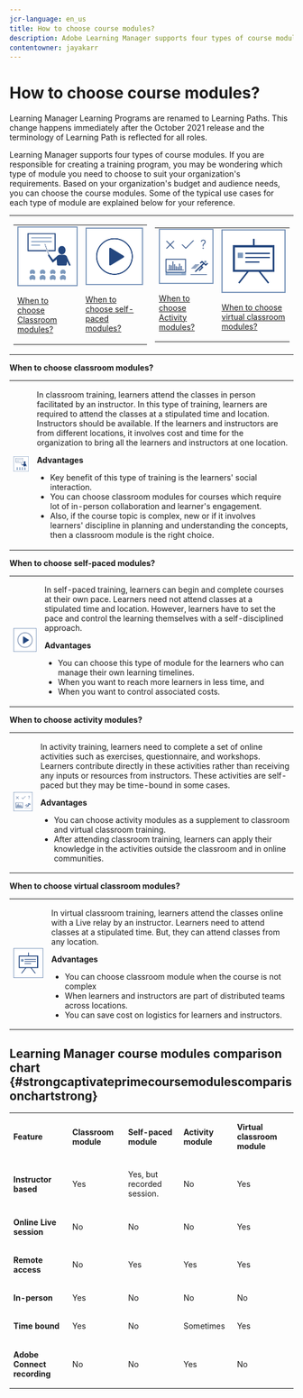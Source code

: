```yaml
---
jcr-language: en_us
title: How to choose course modules?
description: Adobe Learning Manager supports four types of course modules. If you are responsible for creating a training program, you may be wondering which type of module you need to choose to suit your organization's requirements. Based on your organization's budget and audience needs, you can choose the course modules. Some of the typical use cases for each type of module are explained below for your reference.
contentowner: jayakarr
---
```



# How to choose course modules?

Learning Manager Learning Programs are renamed to Learning Paths. This change happens immediately after the October 2021 release and the terminology of Learning Path is reflected for all roles.

Learning Manager supports four types of course modules. If you are responsible for creating a training program, you may be wondering which type of module you need to choose to suit your organization's requirements. Based on your organization's budget and audience needs, you can choose the course modules. Some of the typical use cases for each type of module are explained below for your reference.

<table>
 <tbody>
  <tr>
   <td>
    <table>
     <tbody>
      <tr>
       <td><img src="assets/classroom-module.png">
        <p><a href="how-to-choose-modules.md#main-pars_text_1432182659">When to choose Classroom modules?</a></p></td>
       <td><img src="assets/self-placed-module.png">
        <p><a href="how-to-choose-modules.md#main-pars_text_735062721">When to choose self-paced modules? </a></p></td>
      </tr>
     </tbody>
    </table></td>
   <td>
    <table>
     <tbody>
      <tr>
       <td><img src="assets/activity.png">
        <p><a href="how-to-choose-modules.md#main-pars_text_1900017946">When to choose Activity modules?</a></p></td>
       <td><img src="assets/virtual-classroom.png">
        <p><a href="how-to-choose-modules.md#main-pars_text_112651927">When to choose virtual classroom modules?</a></p></td>
      </tr>
     </tbody>
    </table></td>
  </tr>
 </tbody>
</table>

**When to choose classroom modules?**

<table>
 <tbody>
  <tr>
   <td><img src="assets/classroom-module.png"></td>
   <td>
    <p>In classroom training, learners attend the classes in person facilitated by an instructor. In this type of training, learners are required to attend the classes at a stipulated time and location. Instructors should be available. If the learners and instructors are from different locations, it involves cost and time for the organization to bring all the learners and instructors at one location.</p>
    <p><strong>Advantages</strong></p>
    <ul>
     <li>Key benefit of this type of training is the learners' social interaction. </li>
     <li>You can choose classroom modules for courses which require lot of in-person collaboration and learner's engagement. </li>
     <li>Also, if the course topic is complex, new or if it involves learners' discipline in planning and understanding the concepts, then a classroom module is the right choice.</li>
    </ul></td>
  </tr>
 </tbody>
</table>

**When to choose self-paced modules?**

<table>
 <tbody>
  <tr>
   <td><img src="assets/self-placed-module.png"></td>
   <td>
    <p>In self-paced training, learners can begin and complete courses at their own pace. Learners need not attend classes at a stipulated time and location. However, learners have to set the pace and control the learning themselves with a self-disciplined approach.</p>
    <p> </p>
    <p><strong>Advantages</strong></p>
    <ul>
     <li>You can choose this type of module for the learners who can manage their own learning timelines. </li>
     <li>When you want to reach more learners in less time, and </li>
     <li>When you want to control associated costs.</li>
    </ul></td>
  </tr>
 </tbody>
</table>

**When to choose activity modules?**

<table>
 <tbody>
  <tr>
   <td><img src="assets/activity.png"></td>
   <td>
    <p>In activity training, learners need to complete a set of online activities such as exercises, questionnaire, and workshops. Learners contribute directly in these activities rather than receiving any inputs or resources from instructors. These activities are self-paced but they may be time-bound in some cases.</p>
    <p> </p>
    <p><strong>Advantages</strong></p>
    <ul>
     <li>You can choose activity modules as a supplement to classroom and virtual classroom training.</li>
     <li>After attending classroom training, learners can apply their knowledge in the activities outside the classroom and in online communities.</li>
    </ul></td>
  </tr>
 </tbody>
</table>

**When to choose virtual classroom modules?**

<table>
 <tbody>
  <tr>
   <td><img src="assets/virtual-classroom.png"></td>
   <td>
    <p>In virtual classroom training, learners attend the classes online with a Live relay by an instructor. Learners need to attend classes at a stipulated time. But, they can attend classes from any location.</p>
    <p> </p>
    <p> </p>
    <p><strong>Advantages</strong></p>
    <ul>
     <li>You can choose classroom module when the course is not complex</li>
     <li>When learners and instructors are part of distributed teams across locations. </li>
     <li>You can save cost on logistics for learners and instructors.</li>
    </ul></td>
  </tr>
 </tbody>
</table>

## Learning Manager course modules comparison chart {#strongcaptivateprimecoursemodulescomparisonchartstrong}

<table>
 <tbody>
  <tr>
   <td>
    <p><strong>Feature </strong></p></td>
   <td>
    <p><strong>Classroom module</strong></p></td>
   <td>
    <p><strong>Self-paced module</strong><br></p></td>
   <td>
    <p><strong>Activity module</strong></p></td>
   <td>
    <p><strong>Virtual classroom module</strong></p></td>
  </tr>
  <tr>
   <td>
    <p><strong>Instructor based</strong></p></td>
   <td>
    <p>Yes</p></td>
   <td>
    <p>Yes, but recorded session. </p></td>
   <td>
    <p>No</p></td>
   <td>
    <p>Yes</p></td>
  </tr>
  <tr>
   <td>
    <p><strong>Online Live session</strong></p></td>
   <td>
    <p>No</p></td>
   <td>
    <p>No</p></td>
   <td>
    <p>No</p></td>
   <td>
    <p>Yes</p></td>
  </tr>
  <tr>
   <td>
    <p><strong>Remote access</strong></p></td>
   <td>
    <p>No</p></td>
   <td>
    <p>Yes</p></td>
   <td>
    <p>Yes</p></td>
   <td>
    <p>Yes</p></td>
  </tr>
  <tr>
   <td>
    <p><strong>In-person</strong></p></td>
   <td>
    <p>Yes</p></td>
   <td>
    <p>No</p></td>
   <td>
    <p>No</p></td>
   <td>
    <p>No</p></td>
  </tr>
  <tr>
   <td>
    <p><strong>Time bound</strong></p></td>
   <td>
    <p>Yes</p></td>
   <td>
    <p>No</p></td>
   <td>
    <p>Sometimes</p></td>
   <td>
    <p>Yes</p></td>
  </tr>
  <tr>
   <td>
    <p><strong>Adobe Connect recording</strong></p></td>
   <td>
    <p>No</p></td>
   <td>
    <p>No</p></td>
   <td>
    <p>Yes</p></td>
   <td>
    <p>No</p></td>
  </tr>
 </tbody>
</table>
